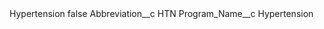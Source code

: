 <?xml version="1.0" encoding="UTF-8"?>
<CustomMetadata xmlns="http://soap.sforce.com/2006/04/metadata" xmlns:xsi="http://www.w3.org/2001/XMLSchema-instance" xmlns:xsd="http://www.w3.org/2001/XMLSchema">
    <label>Hypertension</label>
    <protected>false</protected>
    <values>
        <field>Abbreviation__c</field>
        <value xsi:type="xsd:string">HTN</value>
    </values>
    <values>
        <field>Program_Name__c</field>
        <value xsi:type="xsd:string">Hypertension</value>
    </values>
</CustomMetadata>
